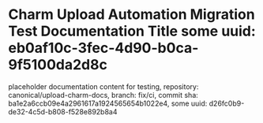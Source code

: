 # Charm Upload Automation Migration Test Documentation Title some uuid: eb0af10c-3fec-4d90-b0ca-9f5100da2d8c
 placeholder documentation content for testing,  repository: canonical/upload-charm-docs,  branch: fix/ci,  commit sha: ba1e2a6ccb09e4a2961617a1924565654b1022e4,  some uuid: d26fc0b9-de32-4c5d-b808-f528e892b8a4